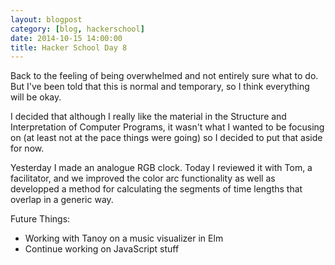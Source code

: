 ```yaml
---
layout: blogpost
category: [blog, hackerschool]
date: 2014-10-15 14:00:00
title: Hacker School Day 8
---
```


Back to the feeling of being overwhelmed and not entirely sure what to do. But I've been told that this is normal and temporary, so I think everything will be okay.

I decided that although I really like the material in the Structure and Interpretation of Computer Programs, it wasn't what I wanted to be focusing on (at least not at the pace things were going) so I decided to put that aside for now.

Yesterday I made an analogue RGB clock. Today I reviewed it with Tom, a facilitator, and we improved the color arc functionality as well as developped a method for calculating the segments of time lengths that overlap in a generic way.

<canvas id="canvas" class="jscanvas" width="400px" height="400px"></canvas>
<script src="/Scripts/rgbclock.js"></script>

Future Things: 
<ul>
	<li><span>Working with Tanoy on a music visualizer in Elm</span></li> 
	<li><span>Continue working on JavaScript stuff</span></li>
</ul>